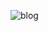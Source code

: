![blog](https://user-images.githubusercontent.com/60923869/91207922-2c3a9900-e727-11ea-9a3f-14e24af3aa9c.jpg)
